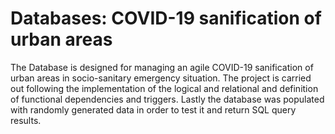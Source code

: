 # Databases: COVID-19 sanification of urban areas
The Database is designed for managing an agile COVID-19 sanification of urban areas in socio-sanitary emergency situation. The project is carried out following the implementation of the logical and relational and definition of functional dependencies and triggers.
Lastly the database was populated with randomly generated data in order to test it and return SQL query results.
